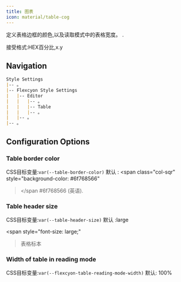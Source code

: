 ```yaml
---
title: 图表
icon: material/table-cog
---
```


定义表格边框的颜色,以及读取模式中的表格宽度。
.

接受格式:HEX百分比,x.y

## Navigation

```md
Style Settings
|-- 。
|-- Flexcyon Style Settings
|   |-- Editor
|   |   |-- 。
|   |   |-- Table
|   |   |-- 。
|   |-- 。
|-- 。
```

## Configuration Options

### Table border color

CSS目标变量:`var(--table-border-color)`
默认 :
<span class="col-sqr" style="background-color: #6f768566"
></span
>#6f768566 (英语).

### Table header size

CSS目标变量:`var(--table-header-size)`
默认 :large

<span style="font-size: large;"
>表格标本</span>

### Width of table in reading mode

CSS目标变量:`var(--flexcyon-table-reading-mode-width)`
默认: 100%


